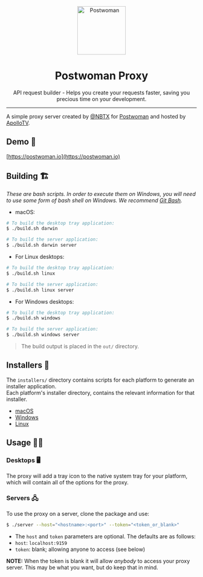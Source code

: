 <div align="center">
  <a href="https://postwoman.io"><img src="https://postwoman.io/icons/logo.svg" alt="Postwoman" height="128"></a>
  <br>
  <h1>Postwoman Proxy</h1>
  <p>
    API request builder - Helps you create your requests faster, saving you precious time on your development.
  </p>
</div>

---

A simple proxy server created by [@NBTX](https://github.com/NBTX/) for [Postwoman](https://github.com/liyasthomas/postwoman/) and hosted by [ApolloTV](https://apollotv.xyz/).

## Demo 🚀
[https://postwoman.io](https://postwoman.io)



## Building 🏗️

*These are bash scripts. In order to execute them on Windows, you will need to use some form of bash shell on Windows. We recommend [Git Bash](https://gitforwindows.org/).*

- macOS:
```bash
# To build the desktop tray application:
$ ./build.sh darwin

# To build the server application:
$ ./build.sh darwin server
```

- For Linux desktops:
```bash
# To build the desktop tray application:
$ ./build.sh linux

# To build the server application:
$ ./build.sh linux server
```

- For Windows desktops:
```bash
# To build the desktop tray application:
$ ./build.sh windows

# To build the server application:
$ ./build.sh windows server
```

> The build output is placed in the `out/` directory.



## Installers 🧙
The `installers/` directory contains scripts for each platform to generate an installer application.  
Each platform's installer directory, contains the relevant information for that installer.
- [macOS](installers/darwin)
- [Windows](installers/windows)
- [Linux](installers/linux)



## Usage 👨‍💻
### Desktops 🖥️
The proxy will add a tray icon to the native system tray for your platform, which will contain all of the options for the proxy.

### Servers 🖧
To use the proxy on a server, clone the package and use:
```bash
$ ./server --host="<hostname>:<port>" --token="<token_or_blank>"
```

- The `host` and `token` parameters are optional. The defaults are as follows:
- `host`: `localhost:9159`
- `token`: blank; allowing anyone to access (see below)

**NOTE:** When the token is blank it will allow *anybody* to access your proxy server. This may be what you want, but do keep that in mind.
